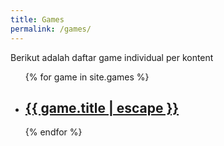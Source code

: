 ```yaml
---
title: Games
permalink: /games/
---
```

Berikut adalah daftar game individual per kontent

<ul class="post-list game-list">
  {% for game in site.games %}
    <li>
      <h2>
        <a class="post-link" href="{{ game.url | relative_url }}">{{ game.title | escape }}</a>
      </h2>
    </li>
  {% endfor %}
</ul>
